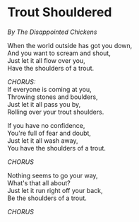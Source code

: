 # Trout Shouldered
*By The Disappointed Chickens*  

When the world outside has got you down,  
And you want to scream and shout,  
Just let it all flow over you,  
Have the shoulders of a trout.   

*CHORUS:*  
If everyone is coming at you,  
Throwing stones and boulders,  
Just let it all pass you by,  
Rolling over your trout shoulders.  

If you have no confidence,   
You're full of fear and doubt,  
Just let it all wash away,  
You have the shoulders of a trout.   

*CHORUS*  

Nothing seems to go your way,  
What's that all about?  
Just let it run right off your back,  
Be the shoulders of a trout.  

*CHORUS*  